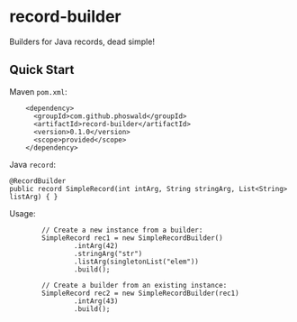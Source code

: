 
# record-builder

Builders for Java records, dead simple!

## Quick Start

Maven `pom.xml`:

~~~
    <dependency>
      <groupId>com.github.phoswald</groupId>
      <artifactId>record-builder</artifactId>
      <version>0.1.0</version>
      <scope>provided</scope>
    </dependency>
~~~

Java `record`:

~~~
@RecordBuilder
public record SimpleRecord(int intArg, String stringArg, List<String> listArg) { }
~~~

Usage:

~~~
        // Create a new instance from a builder:
        SimpleRecord rec1 = new SimpleRecordBuilder()
                .intArg(42)
                .stringArg("str")
                .listArg(singletonList("elem"))
                .build();

        // Create a builder from an existing instance:
        SimpleRecord rec2 = new SimpleRecordBuilder(rec1)
                .intArg(43)
                .build();
~~~
